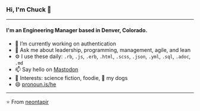<!--
**neontapir/neontapir** is a ✨ _special_ ✨ repository because its `README.md` (this file) appears on your GitHub profile.

Here are some ideas to get you started:

- 🔭 I’m currently working on ...
- 🌱 I’m currently learning ...
- 👯 I’m looking to collaborate on ...
- 🤔 I’m looking for help with ...
- 💬 Ask me about ...
- 📫 How to reach me: ...
- 😄 Pronouns: ...
- ⚡ Fun fact: ...
-->

### Hi, I'm Chuck 👋
---

#### I'm an Engineering Manager based in Denver, Colorado.

- 🔭 I’m currently working on authentication
- 💬 Ask me about leadership, programming, management, agile, and lean
- ⚙️ I use these daily: `.rb`, `.js`, `.erb`, `.html`, `.scss`, `.json`, `.yml`, `.sql`, `.adoc`, `.md`
- 📫 Say hello on [Mastodon](https://ruby.social/@neontapir)
- 💜 Interests: science fiction, foodie, 🐶 my dogs
- 😄 [pronoun.is/he](http://pronoun.is/he)

---

⭐️ From [neontapir](https://github.com/neontapir)
